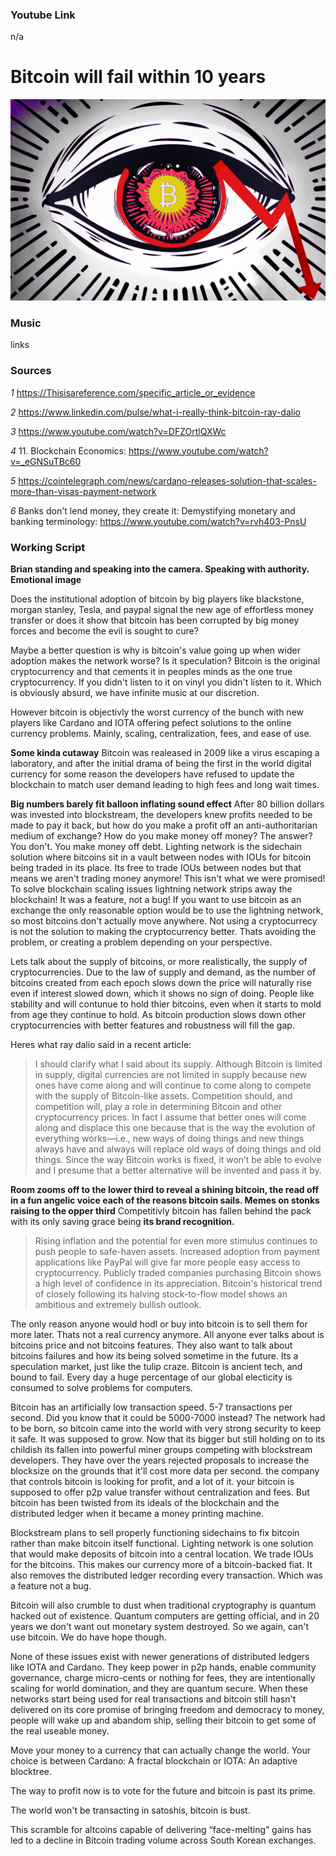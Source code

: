 ### Youtube Link ###
n/a

# Bitcoin will fail within 10 years

![Image](/Thumbnails/Bitcoin.jpg)

### Music
links

### Sources

*1* https://Thisisareference.com/specific_article_or_evidence

*2* https://www.linkedin.com/pulse/what-i-really-think-bitcoin-ray-dalio

*3* https://www.youtube.com/watch?v=DFZOrtlQXWc

*4* 11. Blockchain Economics: https://www.youtube.com/watch?v=_eGNSuTBc60

*5* https://cointelegraph.com/news/cardano-releases-solution-that-scales-more-than-visas-payment-network

*6* Banks don't lend money, they create it: Demystifying monetary and banking terminology: https://www.youtube.com/watch?v=rvh403-PnsU


### Working Script

**Brian standing and speaking into the camera. Speaking with authority. Emotional image** 

Does the institutional adoption of bitcoin by big players like blackstone, morgan stanley, Tesla, and paypal signal the new age of effortless money transfer or does it show that bitcoin has been corrupted by big money forces and become the evil is sought to cure? 

Maybe a better question is why is bitcoin's value going up when wider adoption makes the network worse? Is it speculation? 
Bitcoin is the original cryptocurrency and that cements it in peoples minds as the one true cryptocurrency. 
If you didn't listen to it on vinyl you didn't listen to it. Which is obviously absurd, we have infinite music at our discretion.

However bitcoin is objectivly the worst currency of the bunch with new players like Cardano and IOTA offering pefect solutions to the online currency problems.
Mainly, scaling, centralization, fees, and ease of use.

**Some kinda cutaway**
Bitcoin was realeased in 2009 like a virus escaping a laboratory, and after the initial drama of being the first in the world digital currency 
for some reason the developers have refused to update the blockchain to match user demand leading to high fees and long wait times.

**Big numbers barely fit balloon inflating sound effect**
After 80 billion dollars was invested into blockstream, the developers knew profits needed to be made to pay it back, but how do you make a profit off an anti-authoritarian medium of exchange?
How do you make money off money?
The answer? You don't. You make money off debt.
Lighting network is the sidechain solution where bitcoins sit in a vault between nodes with IOUs for bitcoin being traded in its place.
Its free to trade IOUs between nodes but that means we aren't trading money anymore!
This isn't what we were promised! 
To solve blockchain scaling issues lightning network strips away the blockchain! It was a feature, not a bug! 
If you want to use bitcoin as an exchange the only reasonable option would be to use the lightning network, so most bitcoins don't actually move anywhere. 
Not using a cryptocurrecy is not the solution to making the cryptocurrency better. Thats avoiding the problem, or creating a problem depending on your perspective.

Lets talk about the supply of bitcoins, or more realistically, the supply of cryptocurrencies.
Due to the law of supply and demand, as the number of bitcoins created from each epoch slows down the price will naturally rise even if interest slowed down, which it shows no sign of doing. People like stability and will contunue to hold thier bitcoins, even when it starts to mold from age they continue to hold. As bitcoin production slows down other cryptocurrencies with better features and robustness will fill the gap.

Heres what ray dalio said in a recent article:

> I should clarify what I said about its supply. Although Bitcoin is limited in supply, digital currencies are not limited in supply because new ones have come along and will continue to come along to compete with the supply of Bitcoin-like assets. Competition should, and competition will, play a role in determining Bitcoin and other cryptocurrency prices. In fact I assume that better ones will come along and displace this one because that is the way the evolution of everything works—i.e., new ways of doing things and new things always have and always will replace old ways of doing things and old things. Since the way Bitcoin works is fixed, it won’t be able to evolve and I presume that a better alternative will be invented and pass it by. 


**Room zooms off to the lower third to reveal a shining bitcoin, the read off in a fun angelic voice each of the reasons bitcoin sails. Memes on stonks raising to the opper third**
Competitivly bitcoin has fallen behind the pack with its only saving grace being **its brand recognition.** 

> Rising inflation and the potential for even more stimulus continues to push people to safe-haven assets.
> Increased adoption from payment applications like PayPal will give far more people easy access to cryptocurrency.
> Publicly traded companies purchasing Bitcoin shows a high level of confidence in its appreciation.
> Bitcoin's historical trend of closely following its halving stock-to-flow model shows an ambitious and extremely bullish outlook.

The only reason anyone would hodl or buy into bitcoin is to sell them for more later. Thats not a real currency anymore. All anyone ever talks about is bitcoins price and not bitcoins features. They also want to talk about bitcoins failures and how its being solved sometime in the future.
Its a speculation market, just like the tulip craze. Bitcoin is ancient tech, and bound to fail. Every day a huge percentage of our global electicity is consumed to solve problems for computers.

Bitcoin has an artificially low transaction speed. 5-7 transactions per second. Did you know that it could be 5000-7000 instead?
The network had to be born, so bitcoin came into the world with very strong security to keep it safe. It was supposed to grow. 
Now that its bigger but still holding on to its childish its fallen into powerful miner groups competing with blockstream developers. 
They have over the years rejected proposals to increase the blocksize on the grounds that it'll cost more data per second. 
the company that controls bitcoin is looking for profit, and a lot of it.
your bitcoin is supposed to offer p2p value transfer without centralization and fees.
But bitcoin has been twisted from its ideals of the blockchain and the distributed ledger when it became a money printing machine.

Blockstream plans to sell properly functioning sidechains to fix bitcoin rather than make bitcoin itself functional.
Lighting network is one solution that would make deposits of bitcoin into a central location.
We trade IOUs for the bitcoins. This makes our currency more of a bitcoin-backed fiat.
It also removes the distributed ledger recording every transaction. Which was a feature not a bug.

Bitcoin will also crumble to dust when traditional cryptography is quantum hacked out of existence.
Quantum computers are getting official, and in 20 years we don't want out monetary system destroyed. 
So we again, can't use bitcoin. We do have hope though.

None of these issues exist with newer generations of distributed ledgers like IOTA and Cardano.
They keep power in p2p hands, enable community governance, charge micro-cents or nothing for fees, they are intentionally scaling for world domination, and they are quantum secure.
When these networks start being used for real transactions and bitcoin still hasn't delivered on its core promise of bringing freedom and democracy to money, people will wake up and abandom ship, selling their bitcoin to get some of the real useable money.

Move your money to a currency that can actually change the world. 
Your choice is between 
Cardano: A fractal blockchain 
or
IOTA: An adaptive blocktree.

The way to profit now is to vote for the future and bitcoin is past its prime.

The world won't be transacting in satoshis, bitcoin is bust.

This scramble for altcoins capable of delivering “face-melting” gains has led to a decline in Bitcoin trading volume across South Korean exchanges.

